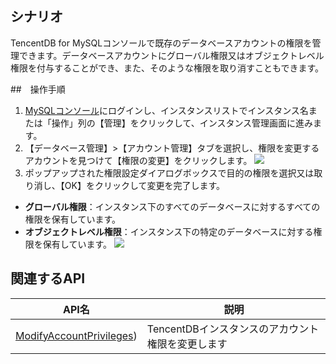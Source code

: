 ## シナリオ
TencentDB for MySQLコンソールで既存のデータベースアカウントの権限を管理できます。データベースアカウントにグローバル権限又はオブジェクトレベル権限を付与することができ、また、そのような権限を取り消すこともできます。

##　操作手順
1. [MySQLコンソール](https://console.cloud.tencent.com/cdb)にログインし、インスタンスリストでインスタンス名または「操作」列の【管理】をクリックして、インスタンス管理画面に進みます。
2. 【データベース管理】>【アカウント管理】タブを選択し、権限を変更するアカウントを見つけて【権限の変更】をクリックします。
![](https://main.qcloudimg.com/raw/144f93c6415892d0fe828f3cf267c94e.png)
3. ポップアップされた権限設定ダイアログボックスで目的の権限を選択又は取り消し、【OK】をクリックして変更を完了します。
 - **グローバル権限**：インスタンス下のすべてのデータベースに対するすべての権限を保有しています。
 - **オブジェクトレベル権限**：インスタンス下の特定のデータベースに対する権限を保有しています。
![](https://main.qcloudimg.com/raw/19e5e35796516b6a3cd5a346ce4dcd74.png)

## 関連するAPI
| API名                                                      | 説明     |
| ------------------------------------------------------------ | ------------ |
| [ModifyAccountPrivileges](https://intl.cloud.tencent.com/document/product/236/17496)) | TencentDBインスタンスのアカウント権限を変更します |　

